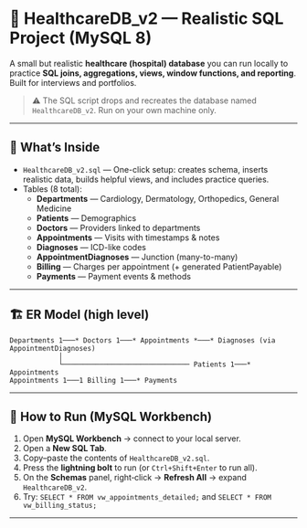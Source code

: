 # 🏥 HealthcareDB_v2 — Realistic SQL Project (MySQL 8)

A small but realistic **healthcare (hospital) database** you can run locally to practice **SQL joins, aggregations, views, window functions, and reporting**. Built for interviews and portfolios.

> ⚠️ The SQL script drops and recreates the database named `HealthcareDB_v2`. Run on your own machine only.

---

## 📂 What’s Inside
- `HealthcareDB_v2.sql` — One-click setup: creates schema, inserts realistic data, builds helpful views, and includes practice queries.
- Tables (8 total):
  - **Departments** — Cardiology, Dermatology, Orthopedics, General Medicine
  - **Patients** — Demographics
  - **Doctors** — Providers linked to departments
  - **Appointments** — Visits with timestamps & notes
  - **Diagnoses** — ICD-like codes
  - **AppointmentDiagnoses** — Junction (many-to-many)
  - **Billing** — Charges per appointment (+ generated PatientPayable)
  - **Payments** — Payment events & methods

---

## 🏗️ ER Model (high level)
```
Departments 1───* Doctors 1───* Appointments *───* Diagnoses (via AppointmentDiagnoses)
            │
            └─────────────────────────────── Patients 1───* Appointments
Appointments 1───1 Billing 1───* Payments
```

---

## 🚀 How to Run (MySQL Workbench)
1. Open **MySQL Workbench** → connect to your local server.
2. Open a **New SQL Tab**.
3. Copy–paste the contents of `HealthcareDB_v2.sql`.
4. Press the **lightning bolt** to run (or `Ctrl+Shift+Enter` to run all).
5. On the **Schemas** panel, right‑click → **Refresh All** → expand `HealthcareDB_v2`.
6. Try: `SELECT * FROM vw_appointments_detailed;` and `SELECT * FROM vw_billing_status;`

---
